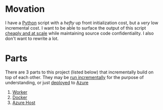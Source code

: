 # Movation

I have a [Python](https://www.python.org) script with a _hefty_ up front initialization cost, but a _very_ low incremental cost.
I want to be able to surface the output of this script [cheaply and at scale](https://www.hanselman.com/blog/PennyPinchingInTheCloudDeployingContainersCheaplyToAzure.aspx) while maintaining source code confidentiality.
I also don't want to rewrite a lot.

# Parts

There are 3 parts to this project (listed below) that incrementally build on top of each other.
They may be [run incrementally](./debuging.md) for the purpose of understanding, or just [deployed](./deploy.md) to [Azure](https://azure.microsoft.com)

1. [Worker](./Worker)
2. [Docker](./Docker)
3. [Azure Host](./AzureHost)

